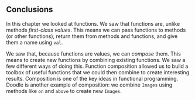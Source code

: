 ## Conclusions

In this chapter we looked at functions. We saw that functions are, unlike methods *first-class values*. This means we can pass functions to methods (or other functions), return them from methods and functions, and give them a name using `val`.

We saw that, because functions are values, we can *compose* them. This means to create new functions by combining existing functions. We saw a few different ways of doing this. Function composition allowed us to build a toolbox of useful functions that we could then combine to create interesting results. Composition is one of the key ideas in functional programming. Doodle is another example of composition: we combine `Images` using methods like `on` and `above` to create new `Images`.
